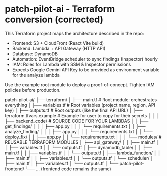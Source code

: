 # patch-pilot-ai - Terraform conversion (corrected)

This Terraform project maps the architecture described in the repo:
- Frontend: S3 + CloudFront (React Vite build)
- Backend: Lambda + API Gateway (HTTP API)
- Database: DynamoDB
- Automation: EventBridge scheduler to sync findings (Inspector) hourly
- IAM: Roles for Lambda with SSM & Inspector permissions
- Expects Google Gemini API Key to be provided as environment variable for the analyze lambda

Use the example root module to deploy a proof-of-concept. Tighten IAM policies before production.

patch-pilot-ai/
├── terraform/
│   ├── main.tf                 # Root module: orchestrates everything
│   ├── variables.tf            # Root variables (project name, region, API key)
│   ├── outputs.tf              # Root outputs (like the final API URL)
│   ├── terraform.tfvars.example # Example for user to copy for their secrets
│   │
│   ├── backend_code/             # SOURCE CODE FOR YOUR LAMBDAS
│   │   ├── get_findings/
│   │   │   ├── app.py
│   │   │   └── requirements.txt
│   │   ├── analyze_finding/
│   │   │   ├── app.py
│   │   │   └── requirements.txt
│   │   └── deploy_fix/
│   │       ├── app.py
│   │       └── requirements.txt
│   │
│   └── modules/                  # REUSABLE TERRAFORM MODULES
│       ├── api_gateway/
│       │   ├── main.tf
│       │   ├── variables.tf
│       │   └── outputs.tf
│       ├── dynamodb_table/
│       │   ├── main.tf
│       │   ├── variables.tf
│       │   └── outputs.tf
│       ├── lambda_function/
│       │   ├── main.tf
│       │   ├── variables.tf
│       │   └── outputs.tf
│       └── scheduler/
│           ├── main.tf
│           ├── variables.tf
│           └── outputs.tf
│
└── patch-pilot-frontend/
    └── ... (frontend code remains the same)
